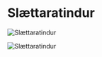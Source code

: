 
Slættaratindur
==============


![Slættaratindur](https://guidetofaroeislands.fo/wp-content/uploads/2021/06/slaettaratindur-1-701x468.jpg)

![Slættaratindur](https://i.pinimg.com/originals/18/43/cf/1843cff451862d06045c76002123c2ef.jpg)